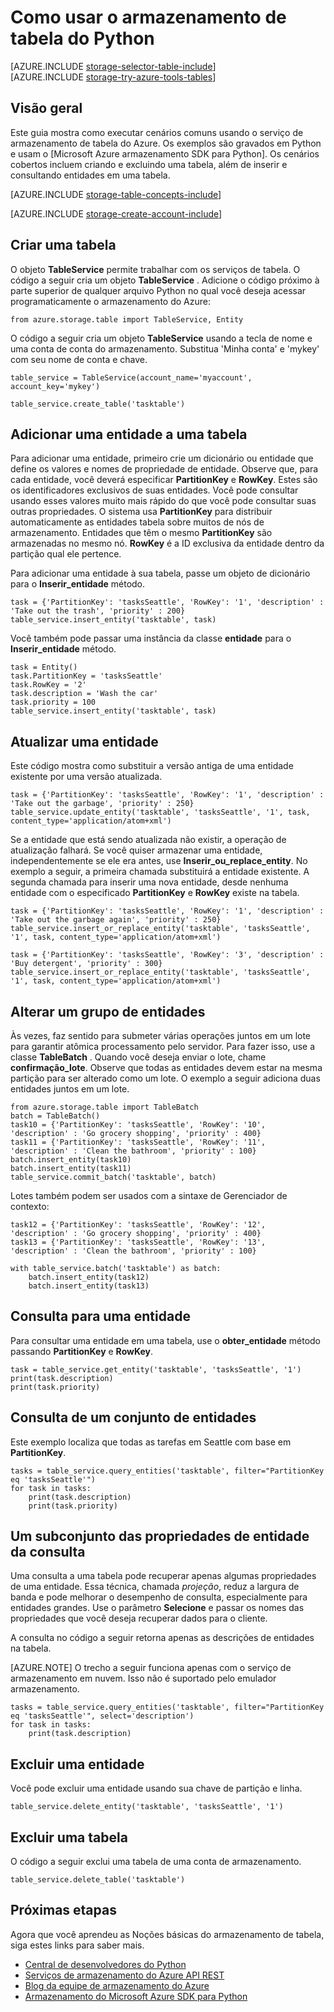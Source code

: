 <properties
    pageTitle="Como usar o armazenamento de tabela do Python | Microsoft Azure"
    description="Armazene dados estruturados na nuvem usando o armazenamento de tabela do Azure, um armazenamento de dados NoSQL."
    services="storage"
    documentationCenter="python"
    authors="tamram"
    manager="carmonm"
    editor="tysonn"/>

<tags
    ms.service="storage"
    ms.workload="storage"
    ms.tgt_pltfrm="na"
    ms.devlang="python"
    ms.topic="article"
    ms.date="10/18/2016"
    ms.author="tamram"/>


# <a name="how-to-use-table-storage-from-python"></a>Como usar o armazenamento de tabela do Python

[AZURE.INCLUDE [storage-selector-table-include](../../includes/storage-selector-table-include.md)]
<br/>
[AZURE.INCLUDE [storage-try-azure-tools-tables](../../includes/storage-try-azure-tools-tables.md)]

## <a name="overview"></a>Visão geral

Este guia mostra como executar cenários comuns usando o serviço de armazenamento de tabela do Azure. Os exemplos são gravados em Python e usam o [Microsoft Azure armazenamento SDK para Python]. Os cenários cobertos incluem criando e excluindo uma tabela, além de inserir e consultando entidades em uma tabela.

[AZURE.INCLUDE [storage-table-concepts-include](../../includes/storage-table-concepts-include.md)]

[AZURE.INCLUDE [storage-create-account-include](../../includes/storage-create-account-include.md)]

## <a name="create-a-table"></a>Criar uma tabela

O objeto **TableService** permite trabalhar com os serviços de tabela. O código a seguir cria um objeto **TableService** . Adicione o código próximo à parte superior de qualquer arquivo Python no qual você deseja acessar programaticamente o armazenamento do Azure:

    from azure.storage.table import TableService, Entity

O código a seguir cria um objeto **TableService** usando a tecla de nome e uma conta de conta do armazenamento.  Substitua 'Minha conta' e 'mykey' com seu nome de conta e chave.

    table_service = TableService(account_name='myaccount', account_key='mykey')

    table_service.create_table('tasktable')

## <a name="add-an-entity-to-a-table"></a>Adicionar uma entidade a uma tabela

Para adicionar uma entidade, primeiro crie um dicionário ou entidade que define os valores e nomes de propriedade de entidade. Observe que, para cada entidade, você deverá especificar **PartitionKey** e **RowKey**. Estes são os identificadores exclusivos de suas entidades. Você pode consultar usando esses valores muito mais rápido do que você pode consultar suas outras propriedades. O sistema usa **PartitionKey** para distribuir automaticamente as entidades tabela sobre muitos de nós de armazenamento.
Entidades que têm o mesmo **PartitionKey** são armazenadas no mesmo nó. **RowKey** é a ID exclusiva da entidade dentro da partição qual ele pertence.

Para adicionar uma entidade à sua tabela, passe um objeto de dicionário para o **Inserir\_entidade** método.

    task = {'PartitionKey': 'tasksSeattle', 'RowKey': '1', 'description' : 'Take out the trash', 'priority' : 200}
    table_service.insert_entity('tasktable', task)

Você também pode passar uma instância da classe **entidade** para o **Inserir\_entidade** método.

    task = Entity()
    task.PartitionKey = 'tasksSeattle'
    task.RowKey = '2'
    task.description = 'Wash the car'
    task.priority = 100
    table_service.insert_entity('tasktable', task)

## <a name="update-an-entity"></a>Atualizar uma entidade

Este código mostra como substituir a versão antiga de uma entidade existente por uma versão atualizada.

    task = {'PartitionKey': 'tasksSeattle', 'RowKey': '1', 'description' : 'Take out the garbage', 'priority' : 250}
    table_service.update_entity('tasktable', 'tasksSeattle', '1', task, content_type='application/atom+xml')

Se a entidade que está sendo atualizada não existir, a operação de atualização falhará. Se você quiser armazenar uma entidade, independentemente se ele era antes, use **Inserir\_ou\_replace_entity**.
No exemplo a seguir, a primeira chamada substituirá a entidade existente. A segunda chamada para inserir uma nova entidade, desde nenhuma entidade com o especificado **PartitionKey** e **RowKey** existe na tabela.

    task = {'PartitionKey': 'tasksSeattle', 'RowKey': '1', 'description' : 'Take out the garbage again', 'priority' : 250}
    table_service.insert_or_replace_entity('tasktable', 'tasksSeattle', '1', task, content_type='application/atom+xml')

    task = {'PartitionKey': 'tasksSeattle', 'RowKey': '3', 'description' : 'Buy detergent', 'priority' : 300}
    table_service.insert_or_replace_entity('tasktable', 'tasksSeattle', '1', task, content_type='application/atom+xml')

## <a name="change-a-group-of-entities"></a>Alterar um grupo de entidades

Às vezes, faz sentido para submeter várias operações juntos em um lote para garantir atômica processamento pelo servidor. Para fazer isso, use a classe **TableBatch** . Quando você deseja enviar o lote, chame **confirmação\_lote**. Observe que todas as entidades devem estar na mesma partição para ser alterado como um lote. O exemplo a seguir adiciona duas entidades juntos em um lote.

    from azure.storage.table import TableBatch
    batch = TableBatch()
    task10 = {'PartitionKey': 'tasksSeattle', 'RowKey': '10', 'description' : 'Go grocery shopping', 'priority' : 400}
    task11 = {'PartitionKey': 'tasksSeattle', 'RowKey': '11', 'description' : 'Clean the bathroom', 'priority' : 100}
    batch.insert_entity(task10)
    batch.insert_entity(task11)
    table_service.commit_batch('tasktable', batch)

Lotes também podem ser usados com a sintaxe de Gerenciador de contexto:

    task12 = {'PartitionKey': 'tasksSeattle', 'RowKey': '12', 'description' : 'Go grocery shopping', 'priority' : 400}
    task13 = {'PartitionKey': 'tasksSeattle', 'RowKey': '13', 'description' : 'Clean the bathroom', 'priority' : 100}

    with table_service.batch('tasktable') as batch:
        batch.insert_entity(task12)
        batch.insert_entity(task13)


## <a name="query-for-an-entity"></a>Consulta para uma entidade

Para consultar uma entidade em uma tabela, use o **obter\_entidade** método passando **PartitionKey** e **RowKey**.

    task = table_service.get_entity('tasktable', 'tasksSeattle', '1')
    print(task.description)
    print(task.priority)

## <a name="query-a-set-of-entities"></a>Consulta de um conjunto de entidades

Este exemplo localiza que todas as tarefas em Seattle com base em **PartitionKey**.

    tasks = table_service.query_entities('tasktable', filter="PartitionKey eq 'tasksSeattle'")
    for task in tasks:
        print(task.description)
        print(task.priority)

## <a name="query-a-subset-of-entity-properties"></a>Um subconjunto das propriedades de entidade da consulta

Uma consulta a uma tabela pode recuperar apenas algumas propriedades de uma entidade.
Essa técnica, chamada *projeção*, reduz a largura de banda e pode melhorar o desempenho de consulta, especialmente para entidades grandes. Use o parâmetro **Selecione** e passar os nomes das propriedades que você deseja recuperar dados para o cliente.

A consulta no código a seguir retorna apenas as descrições de entidades na tabela.

[AZURE.NOTE] O trecho a seguir funciona apenas com o serviço de armazenamento em nuvem. Isso não é suportado pelo emulador armazenamento.

    tasks = table_service.query_entities('tasktable', filter="PartitionKey eq 'tasksSeattle'", select='description')
    for task in tasks:
        print(task.description)

## <a name="delete-an-entity"></a>Excluir uma entidade

Você pode excluir uma entidade usando sua chave de partição e linha.

    table_service.delete_entity('tasktable', 'tasksSeattle', '1')

## <a name="delete-a-table"></a>Excluir uma tabela

O código a seguir exclui uma tabela de uma conta de armazenamento.

    table_service.delete_table('tasktable')

## <a name="next-steps"></a>Próximas etapas

Agora que você aprendeu as Noções básicas do armazenamento de tabela, siga estes links para saber mais.

- [Central de desenvolvedores do Python](/develop/python/)
- [Serviços de armazenamento do Azure API REST](http://msdn.microsoft.com/library/azure/dd179355)
- [Blog da equipe de armazenamento do Azure]
- [Armazenamento do Microsoft Azure SDK para Python]

[Blog da equipe de armazenamento do Azure]: http://blogs.msdn.com/b/windowsazurestorage/
[Armazenamento do Microsoft Azure SDK para Python]: https://github.com/Azure/azure-storage-python
